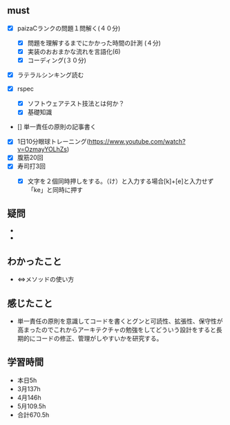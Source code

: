 

## must
- [x] paizaCランクの問題１問解く(４０分)
  - [x] 問題を理解するまでにかかった時間の計測 (４分)
  - [x] 実装のおおまかな流れを言語化(6)
  - [x] コーディング(３０分) 
- [x] ラテラルシンキング読む
  
- [x] rspec
  - [x] ソフトウェアテスト技法とは何か？
  - [x] 基礎知識
- [] 単一責任の原則の記事書く
   
- [x] 1日10分眼球トレーニング(https://www.youtube.com/watch?v=OzmayYOLhZs)
- [x] 腹筋20回
- [x] 寿司打3回
  - [x] 文字を２個同時押しをする。（け）と入力する場合[k]+[e]と入力せず「ke」と同時に押す



## 疑問　
- 
- 

## わかったこと
- <=>メソッドの使い方

## 感じたこと
- 単一責任の原則を意識してコードを書くとグンと可読性、拡張性、保守性が高まったのでこれからアーキテクチャの勉強をしてどういう設計をすると長期的にコードの修正、管理がしやすいかを研究する。


## 学習時間
  - 本日5h
  - 3月137h
  - 4月146h
  - 5月109.5h
  - 合計670.5h
    
